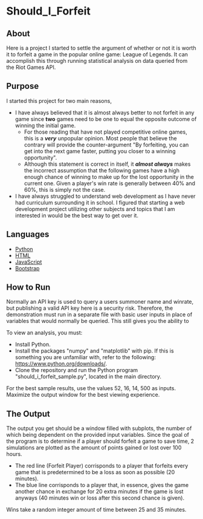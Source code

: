 # Should_I_Forfeit
## About
Here is a project I started to settle the argument of whether or not it is worth it to forfeit a game in the popular online game: League of Legends. It can accomplish this through running statistical analysis on data queried from the Riot Games API.

## Purpose
I started this project for two main reasons,
- I have always believed that it is almost always better to not forfeit in any game since **two** games need to be one to equal the opposite outcome of winning the initial game.
    - For those reading that have not played competitive online games, this is a ***very*** unpopular opinion. Most people that believe the contrary will provide the counter-argument "By forfeiting, you can get into the next game faster, putting you closer to a winning opportunity".
    - Although this statement is correct in itself, it ***almost always*** makes the incorrect assumption that the following games have a high enough chance of winning to make up for the lost opportunity in the current one. Given a player's win rate is generally between 40% and 60%, this is simply not the case.
- I have always struggled to understand web development as I have never had curriculum surrounding it in school. I figured that starting a web development project utilizing other subjects and topics that I am interested in would be the best way to get over it.

## Languages
- [Python](https://www.python.org/)
- [HTML](https://html.com/)
- [JavaScript](https://www.javascript.com/)
- [Bootstrap](https://getbootstrap.com/)

## How to Run
Normally an API key is used to query a users summoner name and winrate, but publishing a valid API key here is a security risk. Therefore, the demonstration must run in a separate file with basic user inputs in place of variables that would normally be queried. This still gives you the ability to 

To view an analysis, you must:
- Install Python.
- Install the packages "numpy" and "matplotlib" with pip.
If this is something you are unfamiliar with, refer to the following: https://www.python.org/downloads/.
- Clone the repository and run the Python program "should_i_forfeit_sample.py", located in the main directory.

For the best sample results, use the values 52, 16, 14, 500 as inputs. Maximize the output window for the best viewing experience.

## The Output
The output you get should be a window filled with subplots, the number of which being dependent on the provided input variables. Since the goal of the program is to determine if a player should forfeit a game to save time, 2 simulations are plotted as the amount of points gained or lost over 100 hours.
- The red line (Forfeit Player) corrisponds to a player that forfeits every game that is predetermined to be a loss as soon as possible (20 minutes).
- The blue line corrisponds to a player that, in essence, gives the game another chance in exchange for 20 extra minutes if the game is lost anyways (40 minutes win or loss after this second chance is given).

Wins take a random integer amount of time between 25 and 35 minutes.
